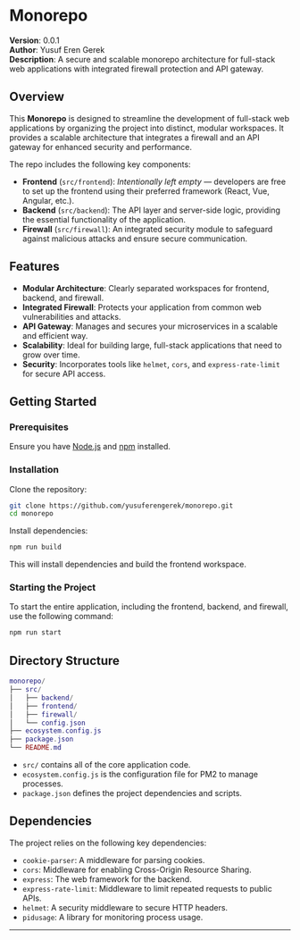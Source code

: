 # Monorepo

**Version**: 0.0.1  
**Author**: Yusuf Eren Gerek  
**Description**: A secure and scalable monorepo architecture for full-stack web applications with integrated firewall protection and API gateway.

## Overview

This **Monorepo** is designed to streamline the development of full-stack web applications by organizing the project into distinct, modular workspaces. It provides a scalable architecture that integrates a firewall and an API gateway for enhanced security and performance.

The repo includes the following key components:

- **Frontend** (`src/frontend`): _Intentionally left empty_ — developers are free to set up the frontend using their preferred framework (React, Vue, Angular, etc.).
- **Backend** (`src/backend`): The API layer and server-side logic, providing the essential functionality of the application.
- **Firewall** (`src/firewall`): An integrated security module to safeguard against malicious attacks and ensure secure communication.

## Features

- **Modular Architecture**: Clearly separated workspaces for frontend, backend, and firewall.
- **Integrated Firewall**: Protects your application from common web vulnerabilities and attacks.
- **API Gateway**: Manages and secures your microservices in a scalable and efficient way.
- **Scalability**: Ideal for building large, full-stack applications that need to grow over time.
- **Security**: Incorporates tools like `helmet`, `cors`, and `express-rate-limit` for secure API access.

## Getting Started

### Prerequisites

Ensure you have [Node.js](https://nodejs.org/) and [npm](https://www.npmjs.com/) installed.

### Installation

Clone the repository:

```bash
git clone https://github.com/yusuferengerek/monorepo.git
cd monorepo
```

Install dependencies:

```bash
npm run build
```
This will install dependencies and build the frontend workspace.

### Starting the Project
To start the entire application, including the frontend, backend, and firewall, use the following command:
```bash
npm run start
```

## Directory Structure
```lua
monorepo/
├── src/
│   ├── backend/
│   ├── frontend/
│   ├── firewall/
│   └── config.json
├── ecosystem.config.js
├── package.json
└── README.md
```
- `src/` contains all of the core application code.
- `ecosystem.config.js` is the configuration file for PM2 to manage processes.
- `package.json` defines the project dependencies and scripts.

## Dependencies
The project relies on the following key dependencies:
- `cookie-parser`: A middleware for parsing cookies.
- `cors`: Middleware for enabling Cross-Origin Resource Sharing.
- `express`: The web framework for the backend.
- `express-rate-limit`: Middleware to limit repeated requests to public APIs.
- `helmet`: A security middleware to secure HTTP headers.
- `pidusage`: A library for monitoring process usage.
---
